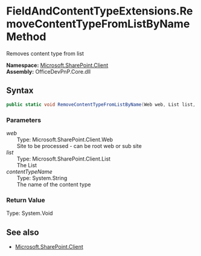 # FieldAndContentTypeExtensions.RemoveContentTypeFromListByName Method  
Removes content type from list  

**Namespace:** [Microsoft.SharePoint.Client](Microsoft.SharePoint.Client.md)  
**Assembly:** OfficeDevPnP.Core.dll  
## Syntax
```C#
public static void RemoveContentTypeFromListByName(Web web, List list, String contentTypeName)
```
### Parameters
*web*  
&emsp;&emsp;Type: Microsoft.SharePoint.Client.Web  
&emsp;&emsp;Site to be processed - can be root web or sub site  
*list*  
&emsp;&emsp;Type: Microsoft.SharePoint.Client.List  
&emsp;&emsp;The List  
*contentTypeName*  
&emsp;&emsp;Type: System.String  
&emsp;&emsp;The name of the content type  
### Return Value
Type: System.Void  

## See also
- [Microsoft.SharePoint.Client](Microsoft.SharePoint.Client.md)

